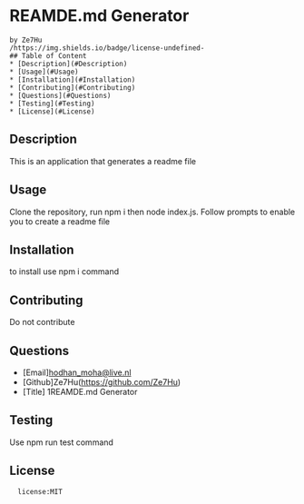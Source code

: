 # REAMDE.md Generator
    by Ze7Hu
    /https://img.shields.io/badge/license-undefined-
    ## Table of Content
    * [Description](#Description)
    * [Usage](#Usage)
    * [Installation](#Installation)
    * [Contributing](#Contributing)
    * [Questions](#Questions)
    * [Testing](#Testing)
    * [License](#License)
    
  ## Description
  This is an application that generates a readme file

  ## Usage
  Clone the repository, run npm i then node index.js. Follow prompts to enable you to create a readme file

  ## Installation
  to install use npm i command

  ## Contributing
  Do not contribute

  ## Questions
  * [Email]hodhan_moha@live.nl
  * [Github]Ze7Hu(https://github.com/Ze7Hu)
  * [Title] 1REAMDE.md Generator
  

  ## Testing
  Use npm run test command
  ## License
      license:MIT
  